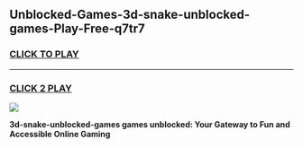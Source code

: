 
## Unblocked-Games-3d-snake-unblocked-games-Play-Free-q7tr7
<h3>
<a href="https://premium76.site?title=3d-snake-unblocked-games&ref=18A1">CLICK TO PLAY</a></h3>
<hr>

<h3>
<a href="https://premium76.site?title=3d-snake-unblocked-games&ref=18A1">CLICK 2 PLAY</a>
  
</h3>

<a href="https://premium76.site?title=3d-snake-unblocked-games&ref=18A1"><img src="https://clearcache.store/games.png"></a>


**3d-snake-unblocked-games games unblocked: Your Gateway to Fun and Accessible Online Gaming**
